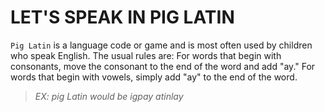# LET'S SPEAK IN PIG LATIN

`Pig Latin` is a language code or game and is most often used by children who speak English. The usual rules are: For words that begin with consonants, move the consonant to the end of the word and add "ay." For words that begin with vowels, simply add "ay" to the end of the word.


> *EX: pig Latin would be igpay atinlay*
                